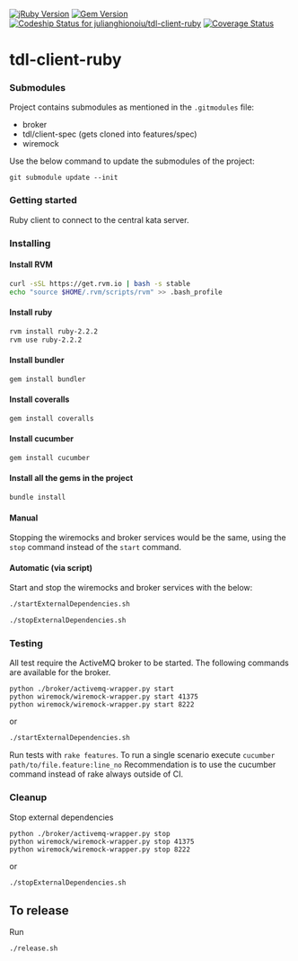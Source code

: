 [![jRuby Version](http://img.shields.io/badge/Ruby-2.2.2-blue.svg)](http://jruby.org/2015/07/09/jruby-9-0-0-0-rc2.html)
[![Gem Version](http://img.shields.io/gem/v/tdl-client-ruby.svg)](https://rubygems.org/search?query=tdl-client-ruby)
[![Codeship Status for julianghionoiu/tdl-client-ruby](https://img.shields.io/codeship/1072db10-0fc1-0133-f3de-1e6fe7bb1028.svg)](https://codeship.com/projects/91966)
[![Coverage Status](https://coveralls.io/repos/julianghionoiu/tdl-client-ruby/badge.svg?branch=master&service=github)](https://coveralls.io/github/julianghionoiu/tdl-client-ruby?branch=master)

# tdl-client-ruby

### Submodules

Project contains submodules as mentioned in the `.gitmodules` file:

- broker
- tdl/client-spec (gets cloned into features/spec)
- wiremock 

Use the below command to update the submodules of the project:

```
git submodule update --init
```

### Getting started

Ruby client to connect to the central kata server.

### Installing 

#### Install RVM
```bash
curl -sSL https://get.rvm.io | bash -s stable
echo "source $HOME/.rvm/scripts/rvm" >> .bash_profile
```

#### Install ruby
```bash
rvm install ruby-2.2.2
rvm use ruby-2.2.2
```

#### Install bundler
```bash
gem install bundler
```

#### Install coveralls
```bash
gem install coveralls
```

#### Install cucumber
```bash
gem install cucumber
```

#### Install all the gems in the project
```bash
bundle install
```

#### Manual 

Stopping the wiremocks and broker services would be the same, using the `stop` command instead of the `start` command.

#### Automatic (via script)

Start and stop the wiremocks and broker services with the below:
 
```bash
./startExternalDependencies.sh
``` 

```bash
./stopExternalDependencies.sh
``` 

### Testing

All test require the ActiveMQ broker to be started.
The following commands are available for the broker.

```
python ./broker/activemq-wrapper.py start
python wiremock/wiremock-wrapper.py start 41375
python wiremock/wiremock-wrapper.py start 8222
```

or 

```bash
./startExternalDependencies.sh
``` 

Run tests with `rake features`.
To run a single scenario execute `cucumber path/to/file.feature:line_no`
Recommendation is to use the cucumber command instead of rake always outside of CI.

### Cleanup

Stop external dependencies
```
python ./broker/activemq-wrapper.py stop
python wiremock/wiremock-wrapper.py stop 41375
python wiremock/wiremock-wrapper.py stop 8222
```

or 

```bash
./stopExternalDependencies.sh
```


## To release

Run
```
./release.sh
```

